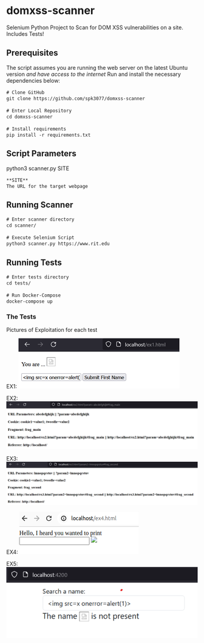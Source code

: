 # domxss-scanner
Selenium Python Project to Scan for DOM XSS vulnerabilities on a site.  Includes Tests!

## Prerequisites
The script assumes you are running the web server on the latest Ubuntu version *and have access to the internet*
Run and install the necessary dependencies below:

    # Clone GitHub
    git clone https://github.com/spk3077/domxss-scanner

    # Enter Local Repository
    cd domxss-scanner

    # Install requirements
    pip install -r requirements.txt


## Script Parameters
python3 scanner.py SITE

    **SITE**
    The URL for the target webpage


## Running Scanner

    # Enter scanner directory
    cd scanner/

    # Execute Selenium Script
    python3 scanner.py https://www.rit.edu


## Running Tests

    # Enter tests directory
    cd tests/

    # Run Docker-Compose
    docker-compose up


### The Tests
Pictures of Exploitation for each test

EX1:
![Alt text](images/ex1.png?raw=true "EX1")

EX2:
![Alt text](images/ex2.png?raw=true "EX2")

EX3:
![Alt text](images/ex3.png?raw=true "EX3")

EX4:
![Alt text](images/ex4.png?raw=true "EX4")

EX5:
![Alt text](images/ex5.png?raw=true "EX5")
